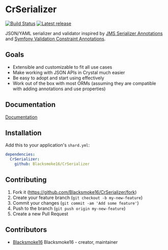 # CrSerializer
[![Build Status](https://travis-ci.org/Blacksmoke16/CrSerializer.svg?branch=master)](https://travis-ci.org/Blacksmoke16/CrSerializer)
[![Latest release](https://img.shields.io/github/release/Blacksmoke16/rest.svg?style=flat-square)](https://github.com/Blacksmoke16/CrSerializer/releases)

JSON/YAML serializer and validator inspired by [JMS Serializer Annotations](https://jmsyst.com/libs/serializer/master/reference/annotations) and [Symfony Validation Constraint Annotations](https://symfony.com/doc/current/reference/constraints.html).

## Goals

- Extensible and customizable to fit all use cases
- Make working with JSON APIs in Crystal much easier
- Be easy to adopt and start using effectively
- Work out of the box with most ORMs (assuming they are compatible with adding annotations and use properties)

## Documentation

[Documentation](docs/)

## Installation

Add this to your application's `shard.yml`:

```yaml
dependencies:
  CrSerializer:
    github: Blacksmoke16/CrSerializer
```

## Contributing

1. Fork it (<https://github.com/Blacksmoke16/CrSerializer/fork>)
2. Create your feature branch (`git checkout -b my-new-feature`)
3. Commit your changes (`git commit -am 'Add some feature'`)
4. Push to the branch (`git push origin my-new-feature`)
5. Create a new Pull Request

## Contributors

- [Blacksmoke16](https://github.com/Blacksmoke16) Blacksmoke16 - creator, maintainer
